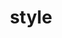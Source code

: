 ---
title: "style"
id: tag.id
permalink: "/tags/style"
videos: [612,946,951,1287,1765,1766,1771,2250,2440]
---